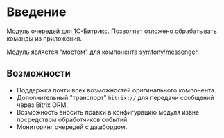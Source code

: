 # Введение

Модуль очередей для 1С-Битрикс. Позволяет отложено обрабатывать команды из приложения.

Модуль является "мостом" для компонента [symfony/messenger](https://symfony.com/doc/current/messenger.html).

## Возможности

- Поддержка почти всех возможностей оригинального компонента.
- Дополнительный "транспорт" `bitrix://` для передачи сообщений через Bitrix ORM.
- Возможность вносить правки в конфигурацию модуля извне посредством обработчиков событий.
- Мониторинг очередей с дашбордом.
